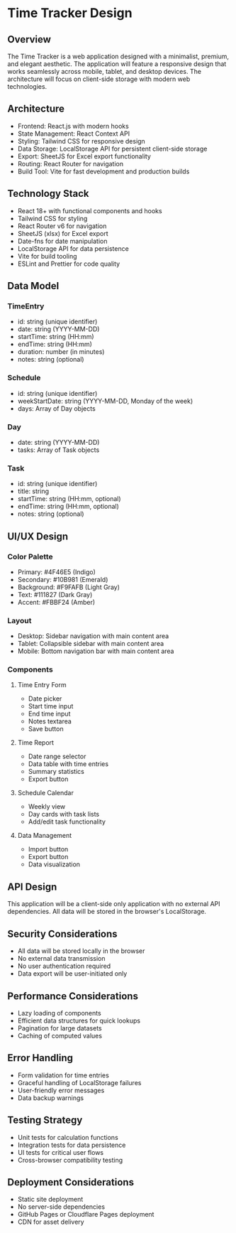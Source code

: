 # Time Tracker Design

## Overview
The Time Tracker is a web application designed with a minimalist, premium, and elegant aesthetic. The application will feature a responsive design that works seamlessly across mobile, tablet, and desktop devices. The architecture will focus on client-side storage with modern web technologies.

## Architecture
- Frontend: React.js with modern hooks
- State Management: React Context API
- Styling: Tailwind CSS for responsive design
- Data Storage: LocalStorage API for persistent client-side storage
- Export: SheetJS for Excel export functionality
- Routing: React Router for navigation
- Build Tool: Vite for fast development and production builds

## Technology Stack
- React 18+ with functional components and hooks
- Tailwind CSS for styling
- React Router v6 for navigation
- SheetJS (xlsx) for Excel export
- Date-fns for date manipulation
- LocalStorage API for data persistence
- Vite for build tooling
- ESLint and Prettier for code quality

## Data Model
### TimeEntry
- id: string (unique identifier)
- date: string (YYYY-MM-DD)
- startTime: string (HH:mm)
- endTime: string (HH:mm)
- duration: number (in minutes)
- notes: string (optional)

### Schedule
- id: string (unique identifier)
- weekStartDate: string (YYYY-MM-DD, Monday of the week)
- days: Array of Day objects

### Day
- date: string (YYYY-MM-DD)
- tasks: Array of Task objects

### Task
- id: string (unique identifier)
- title: string
- startTime: string (HH:mm, optional)
- endTime: string (HH:mm, optional)
- notes: string (optional)

## UI/UX Design
### Color Palette
- Primary: #4F46E5 (Indigo)
- Secondary: #10B981 (Emerald)
- Background: #F9FAFB (Light Gray)
- Text: #111827 (Dark Gray)
- Accent: #FBBF24 (Amber)

### Layout
- Desktop: Sidebar navigation with main content area
- Tablet: Collapsible sidebar with main content area
- Mobile: Bottom navigation bar with main content area

### Components
1. Time Entry Form
   - Date picker
   - Start time input
   - End time input
   - Notes textarea
   - Save button

2. Time Report
   - Date range selector
   - Data table with time entries
   - Summary statistics
   - Export button

3. Schedule Calendar
   - Weekly view
   - Day cards with task lists
   - Add/edit task functionality

4. Data Management
   - Import button
   - Export button
   - Data visualization

## API Design
This application will be a client-side only application with no external API dependencies. All data will be stored in the browser's LocalStorage.

## Security Considerations
- All data will be stored locally in the browser
- No external data transmission
- No user authentication required
- Data export will be user-initiated only

## Performance Considerations
- Lazy loading of components
- Efficient data structures for quick lookups
- Pagination for large datasets
- Caching of computed values

## Error Handling
- Form validation for time entries
- Graceful handling of LocalStorage failures
- User-friendly error messages
- Data backup warnings

## Testing Strategy
- Unit tests for calculation functions
- Integration tests for data persistence
- UI tests for critical user flows
- Cross-browser compatibility testing

## Deployment Considerations
- Static site deployment
- No server-side dependencies
- GitHub Pages or Cloudflare Pages deployment
- CDN for asset delivery